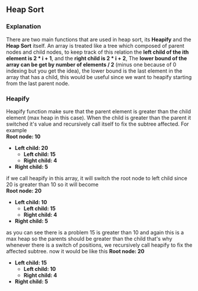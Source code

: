 ## Heap Sort
### Explanation

There are two main functions that are used in heap sort, its **Heapify** and the **Heap Sort** itself.
An array is treated like a tree which composed of parent nodes and child nodes, to keep track of this relation the **left child of the ith element is 2 * i + 1**, and the **right child is 2 * i + 2**, The **lower bound of the array can be get by number of elements / 2** (minus one because of 0 indexing but you get the idea), the lower bound is the last element in the array that has a child, this would be useful since we want to heapify starting from the last parent node.

### Heapify
Heapify function make sure that the parent element is greater than the child element (max heap in this case). When the child is greater than the parent it switched it's value and recursively call itself to fix the subtree affected. For example  
**Root node: 10**  
- **Left child: 20**  
    - **Left child: 15**  
    - **Right child: 4**  
- **Right child: 5**
 

if we call heapify in this array, it will switch the root node to left child since 20 is greater than 10 so it will become  
**Root node: 20**  
- **Left child: 10**  
    - **Left child: 15**  
    - **Right child: 4**  
- **Right child: 5**

as you can see there is a problem  15 is greater than 10 and again this is a max heap so the parents should be greater than the child that's why whenever there is a switch of positions, we recursively call heapify to fix the affected subtree. now it would be like this
**Root node: 20**  
- **Left child: 15**  
    - **Left child: 10**  
    - **Right child: 4**  
- **Right child: 5**





